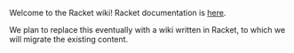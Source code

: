 Welcome to the Racket wiki!  Racket documentation is [here](http://docs.racket-lang.org).

We plan to replace this eventually with a wiki written in Racket, to which we will migrate the existing content.
